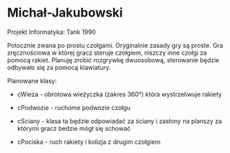 # Michał-Jakubowski
Projekt Informatyka: Tank 1990 

Potocznie zwana po prostu czołgami. Oryginalnie zasady gry są proste. Gra zręcznościowa w której gracz steruje czołgiem, niszczy inne czołgi za pomocą rakiet. Planuję zrobić rozgrywkę dwuosobową, sterowanie będzie odbywało się za pomocą klawiatury. 


Planowane klasy: 

- cWieza - obrotowa wieżyczka (zakres 360°) która wystrzeliwuje rakiety

- cPodwozie - ruchome podwozie czołgu 

- cSciany - klasa ta będzie odpowiadać za ściany i zasłony na planszy za którymi gracz bedzie mógł się schować

- cPociska - ruch rakiety i kolizja z drugim czołgiem 
